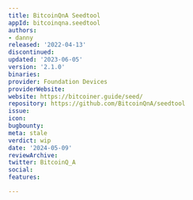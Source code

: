 ```yaml
---
title: BitcoinQnA Seedtool
appId: bitcoinqna.seedtool
authors:
- danny
released: '2022-04-13'
discontinued: 
updated: '2023-06-05'
version: '2.1.0'
binaries: 
provider: Foundation Devices
providerWebsite: 
website: https://bitcoiner.guide/seed/
repository: https://github.com/BitcoinQnA/seedtool
issue: 
icon: 
bugbounty: 
meta: stale
verdict: wip
date: '2024-05-09'
reviewArchive: 
twitter: BitcoinQ_A
social: 
features: 

---
```


